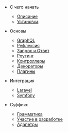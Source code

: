 - С чего начать
    - [Описание](/README)
    - [Установка](/installation)
     
- Основы
    - [GraphQL](/graphql)
    - [Рефлексия](/reflection)
    - [Запрос и Ответ](/http)
    - [Роутинг](/routes)
    - [Контроллеры](/controllers)
    - [Декораторы](/decorators)
    - [Плагины](/plugins)

- Интеграция
    - [Laravel](/laravel)
    - [Symfony](/symfony)
    
- Суффикс
    - [Грамматика](/grammar)
    - [Участие в разработке](/contributions)
    - [Адапетры](/adapters)
